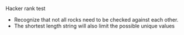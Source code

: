 Hacker rank test

* Recognize that not all rocks need to be checked against each other.
* The shortest length string will also limit the possible unique values
